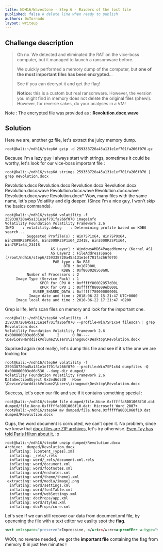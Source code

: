 ```yaml
---
title: NDH16/Wavestone - Step 6 - Raiders of the lost file
published: false # delete line when ready to publish
authors: 0xTornado
layout: writeup
---
```


## Challenge description
> Oh no. We detected and eliminated the RAT on the vice-boss computer, but it managed to launch a ransomware before.
> 
> We quickly performed a memory dump of the computer, but  **one of the most important files has been encrypted**...
> 
> See if you can decrypt it and get the flag!
> 
> **Notice:**  this is a custom but real ransomware. However, the version you might find in memory does not delete the original files (phew!). However, for reverse sakes, do your analyses in a VM!

Note : The encrypted file was provided as : **Revolution.docx.wave**
## Solution 
Here we are, another gz file, let's extract the juicy memory dump.
```shell_session
root@kali:~/ndh16/step6# gzip -d 259338720a45a131e1ef701fa266f070.gz
```
Because I'm a lazy guy I always start with strings, sometimes it could be worthy, let's look for our vice-boss important file :
```shell_session
root@kali:~/ndh16/step6# strings 259338720a45a131e1ef701fa266f070 | grep Revolution.docx
```
Revolution.docx
Revolution.docx
Revolution.docx
Revolution.docx
Revolution.docx.wave
Revolution.docx.wave
Revolution.docx.wave
Revolution.docx.wave
Revolution.docx*
Wow, many files with the same name, let's pop Volatility and dig deeper. (Since I'm a nice guy, I won't skip the basics commands).
```shell_session
root@kali:~/ndh16/step6# volatility -f 259338720a45a131e1ef701fa266f070 imageinfo
Volatility Foundation Volatility Framework 2.6
INFO    : volatility.debug    : Determining profile based on KDBG search...
          Suggested Profile(s) : Win7SP1x64, Win7SP0x64, Win2008R2SP0x64, Win2008R2SP1x64_23418, Win2008R2SP1x64, Win7SP1x64_23418
                     AS Layer1 : WindowsAMD64PagedMemory (Kernel AS)
                     AS Layer2 : FileAddressSpace (/root/ndh16/step6/259338720a45a131e1ef701fa266f070)
                      PAE type : No PAE
                           DTB : 0x187000L
                          KDBG : 0xf800028560a0L
          Number of Processors : 2
     Image Type (Service Pack) : 1
                KPCR for CPU 0 : 0xfffff80002857d00L
                KPCR for CPU 1 : 0xfffff880009eb000L
             KUSER_SHARED_DATA : 0xfffff78000000000L
           Image date and time : 2018-06-22 15:21:47 UTC+0000
     Image local date and time : 2018-06-22 17:21:47 +0200
```
Grep is life, let's scan files on memory and look for the important one.
```shell_session
root@kali:~/ndh16/step6# volatility -f 259338720a45a131e1ef701fa266f070 --profile=Win7SP1x64 filescan | grep Revolution.docx
Volatility Foundation Volatility Framework 2.6
0x000000003ed6d530      2      0 RW---- \Device\HarddiskVolume2\Users\iznogoud\Desktop\Revolution.docx
```
Suprised again (not really), let's dump this file and see if it's the one we are looking for.
```shell_session
root@kali:~/ndh16/step6# volatility -f 259338720a45a131e1ef701fa266f070 --profile=Win7SP1x64 dumpfiles -Q 0x000000003ed6d530 --dump-dir dumped/
Volatility Foundation Volatility Framework 2.6
DataSectionObject 0x3ed6d530   None   \Device\HarddiskVolume2\Users\iznogoud\Desktop\Revolution.docx
```
Success, let's open our file and see if it contains something special :
```shell_session
root@kali:~/ndh16/step6# file dumped/file.None.0xfffffa8001068f10.dat 
dumped/file.None.0xfffffa8001068f10.dat: Microsoft Word 2007+
root@kali:~/ndh16/step6# mv dumped/file.None.0xfffffa8001068f10.dat dumped/Revolution.docx
```
Oups, the word document is corrupted, we can't open it. No problem, since we know that [docx files are ZIP archives](https://www.forensicswiki.org/wiki/Word_Document_(DOCX)), let's try otherwise. [Even Tay has told Paris Hilton about it.](https://twitter.com/SwiftOnSecurity/status/1013130217135755265) :p
```shell_session
root@kali:~/ndh16/step6# unzip dumped/Revolution.docx 
Archive:  dumped/Revolution.docx
  inflating: [Content_Types].xml     
  inflating: _rels/.rels             
  inflating: word/_rels/document.xml.rels  
  inflating: word/document.xml       
  inflating: word/footnotes.xml      
  inflating: word/endnotes.xml       
  inflating: word/theme/theme1.xml   
 extracting: word/media/image1.png   
  inflating: word/settings.xml       
  inflating: word/fontTable.xml      
  inflating: word/webSettings.xml    
  inflating: docProps/app.xml        
  inflating: word/styles.xml         
  inflating: docProps/core.xml
```
Let's see if we can still recover our data from document.xml file, by openening the file with a text editor we easilty spot the **flag**.
```xml
<w:t xml:space="preserve">Impressive, </w:t></w:r><w:proofErr w:type="spellStart"/><w:r><w:rPr><w:b/><w:sz w:val="48"/><w:lang w:val="en-US"/></w:rPr><w:t>huh</w:t></w:r><w:r w:rsidRPr="004B3C7D"><w:rPr><w:b/><w:sz w:val="4"/><w:szCs w:val="2"/><w:lang w:val="en-US"/></w:rPr><w:t>**flagbelow**</w:t></w:r><w:proofErr w:type="spellEnd"/></w:p><w:p w:rsidR="004B3C7D" w:rsidRPr="004B3C7D" w:rsidRDefault="004B3C7D" w:rsidP="004B3C7D"><w:pPr><w:jc w:val="center"/><w:rPr><w:b/><w:color w:val="FFFFFF" w:themeColor="background1"/><w:sz w:val="20"/><w:szCs w:val="20"/><w:lang w:val="en-US"/></w:rPr></w:pPr><w:r w:rsidRPr="004B3C7D"><w:rPr><w:b/><w:color w:val="FFFFFF" w:themeColor="background1"/><w:sz w:val="20"/><w:szCs w:val="20"/><w:lang w:val="en-US"/></w:rPr><w:t>WAVE{0dc621d0844f67a7d781b9fc4d5bf175}</w:t></w:r></w:p><w:sectPr w:rsidR="004B3C7D" w:rsidRPr="004B3C7D" w:rsidSect="004B3C7D"><w:pgSz w:w="11906" w:h="16838"/><w:pgMar w:top="709" w:right="1417" w:bottom="709" w:left="1417" w:header="708" w:footer="708" w:gutter="0"/><w:cols w:space="708"/><w:docGrid w:linePitch="360"/></w:sectPr></w:body></w:document>
```
W00t, no reverse needed, we got the **important file** containing the flag from memory & in just few minutes !
